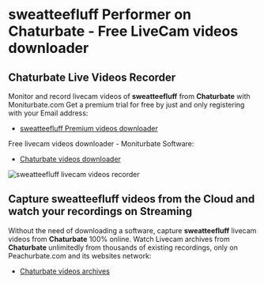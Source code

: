 # sweatteefluff Performer on Chaturbate - Free LiveCam videos downloader

## Chaturbate Live Videos Recorder

Monitor and record livecam videos of **sweatteefluff** from **Chaturbate** with Moniturbate.com
Get a premium trial for free by just and only registering with your Email address:
* [sweatteefluff Premium videos downloader](https://moniturbate.com/request-demo-licence-key.html)

Free livecam videos downloader - Moniturbate Software:
* [Chaturbate videos downloader](https://moniturbate.com/moniturbate-download-software.html)

![sweatteefluff livecam videos recorder](https://peachurnet.com/templates/moniturbate-software.png)


## Capture sweatteefluff videos from the Cloud and watch your recordings on Streaming

Without the need of downloading a software, capture **sweatteefluff** livecam videos from **Chaturbate** 100% online.
Watch Livecam archives from **Chaturbate** unlimitedly from thousands of existing recordings, only on Peachurbate.com and its websites network:
* [Chaturbate videos archives](https://peachurnet.com/)